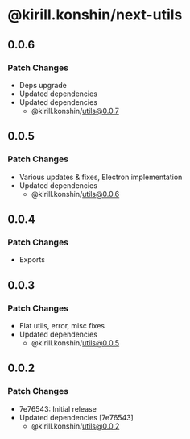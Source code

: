 # @kirill.konshin/next-utils

## 0.0.6

### Patch Changes

- Deps upgrade
- Updated dependencies
- Updated dependencies
    - @kirill.konshin/utils@0.0.7

## 0.0.5

### Patch Changes

- Various updates & fixes, Electron implementation
- Updated dependencies
    - @kirill.konshin/utils@0.0.6

## 0.0.4

### Patch Changes

- Exports

## 0.0.3

### Patch Changes

- Flat utils, error, misc fixes
- Updated dependencies
    - @kirill.konshin/utils@0.0.5

## 0.0.2

### Patch Changes

- 7e76543: Initial release
- Updated dependencies [7e76543]
    - @kirill.konshin/utils@0.0.2
